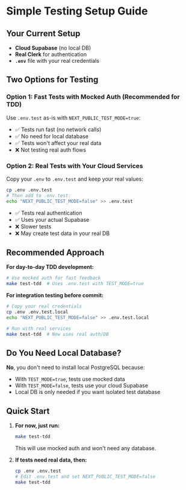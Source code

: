 # Simple Testing Setup Guide

## Your Current Setup
- **Cloud Supabase** (no local DB)
- **Real Clerk** for authentication
- **`.env`** file with your real credentials

## Two Options for Testing

### Option 1: Fast Tests with Mocked Auth (Recommended for TDD)
Use `.env.test` as-is with `NEXT_PUBLIC_TEST_MODE=true`:
- ✅ Tests run fast (no network calls)
- ✅ No need for local database
- ✅ Tests won't affect your real data
- ❌ Not testing real auth flows

### Option 2: Real Tests with Your Cloud Services
Copy your `.env` to `.env.test` and keep your real values:
```bash
cp .env .env.test
# Then add to .env.test:
echo "NEXT_PUBLIC_TEST_MODE=false" >> .env.test
```
- ✅ Tests real authentication
- ✅ Uses your actual Supabase
- ❌ Slower tests
- ❌ May create test data in your real DB

## Recommended Approach

**For day-to-day TDD development:**
```bash
# Use mocked auth for fast feedback
make test-tdd  # Uses .env.test with TEST_MODE=true
```

**For integration testing before commit:**
```bash
# Copy your real credentials
cp .env .env.test.local
echo "NEXT_PUBLIC_TEST_MODE=false" >> .env.test.local

# Run with real services
make test-tdd  # Now uses real auth/DB
```

## Do You Need Local Database?

**No**, you don't need to install local PostgreSQL because:
- With `TEST_MODE=true`, tests use mocked data
- With `TEST_MODE=false`, tests use your cloud Supabase
- Local DB is only needed if you want isolated test database

## Quick Start

1. **For now, just run:**
   ```bash
   make test-tdd
   ```
   This will use mocked auth and won't need any database.

2. **If tests need real data, then:**
   ```bash
   cp .env .env.test
   # Edit .env.test and set NEXT_PUBLIC_TEST_MODE=false
   make test-tdd
   ```